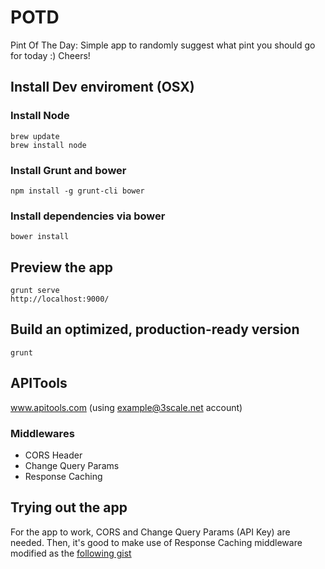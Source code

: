 # POTD


Pint Of The Day: Simple app to randomly suggest what pint you should go for today :) Cheers!

## Install Dev enviroment (OSX)

### Install Node
 
    brew update
    brew install node
  
### Install Grunt and bower

    npm install -g grunt-cli bower

### Install dependencies via bower
    bower install

## Preview the app
 
    grunt serve
    http://localhost:9000/

## Build an optimized, production-ready version

    grunt
    
## APITools
   www.apitools.com (using example@3scale.net account)

### Middlewares
   * CORS Header
   * Change Query Params
   * Response Caching

## Trying out the app
  For the app to work, CORS and Change Query Params (API Key) are needed.
  Then, it's good to make use of Response Caching middleware modified as the [following gist](https://gist.github.com/ddcesare/e99c2f006d2a14438a5d)


